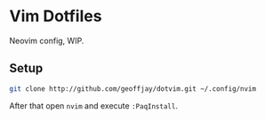 # Vim Dotfiles

Neovim config, WIP.

## Setup

```sh
git clone http://github.com/geoffjay/dotvim.git ~/.config/nvim
```

After that open `nvim` and execute `:PaqInstall`.
